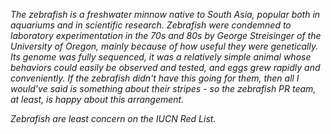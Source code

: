 *The zebrafish is a freshwater minnow native to South Asia, popular both in aquariums and in scientific research. Zebrafish were condemned to laboratory experimentation in the 70s and 80s by George Streisinger of the University of Oregon, mainly because of how useful they were genetically. Its genome was fully sequenced, it was a relatively simple animal whose behaviors could easily be observed and tested, and eggs grew rapidly and conveniently. If the zebrafish didn't have this going for them, then all I would've said is something about their stripes - so the zebrafish PR team, at least, is happy about this arrangement.*

*Zebrafish are least concern on the IUCN Red List.*
